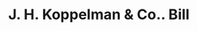 ---
doi: 10.7916/D8GX5PQ8
date_other: '1800'
date_other_textual: 1800-1899
form: printed ephemera
genre:
- Invoices
name:
- J. H. Koppelman & Co.
object_in_context_url: https://biggert.cul.columbia.edu/items/view/ave_biggert_01813
subject_hierarchical_geographic:
- St. Louis, Missouri, United States
subject_name:
- J. H. Koppelman & Co.
title: J. H. Koppelman & Co.. Bill
sort_title: J. H. Koppelman & Co.. Bill
call_number: ave_biggert_01813
coordinates:
- 38.62722222222222,-90.19777777777779
pid: ave_biggert_01813
identifiers: ave_biggert_01813
thumbnail: https://derivativo-2.library.columbia.edu/iiif/2/ldpd:490854/full/!256,256/0/native.jpg
permalink: /biggert/ave_biggert_01813/
layout: iiif-image-page
---